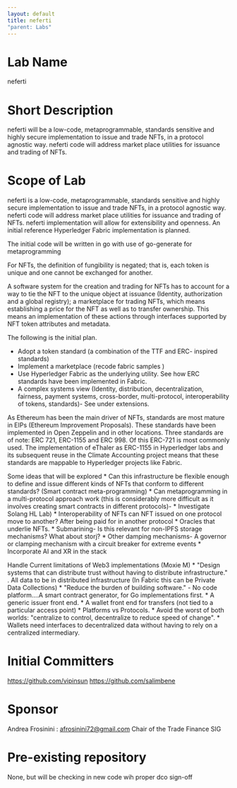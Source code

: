 ```yaml
---
layout: default
title: neferti
"parent: Labs"
---
```

# Lab Name
neferti
# Short Description
neferti will be a low-code, metaprogrammable, standards sensitive and highly secure implementation to issue and trade NFTs, in a protocol agnostic way.
neferti code will address market place utilities for issuance and trading of NFTs.

# Scope of Lab
neferti is a low-code, metaprogrammable, standards sensitive and highly secure implementation to issue and trade NFTs, in a protocol agnostic way.
neferti code will address market place utilities for issuance and trading of NFTs.
neferti implementation will allow for extensibility and openness. An initial reference Hyperledger Fabric implementation is planned.

The initial code will be written in go with use of go-generate for metaprogramming

For NFTs, the definition of fungibility is negated; that is, each token is unique and one cannot be exchanged for another.

A software system for the creation and trading for NFTs has to account for a way to tie the NFT to the unique object at issuance (Identity, authorization and a global registry); a marketplace for trading NFTs, which means establishing a price for the NFT as well as to transfer ownership. This means an implementation of these actions through interfaces supported by NFT token attributes and metadata.

The following is the initial plan.
  * Adopt a token standard (a combination of the TTF and ERC- inspired standards)
  * Implement a marketplace (recode fabric samples )
  * Use Hyperledger Fabric as the underlying utility. See how ERC standards have been implemented in Fabric.
  * A complex systems view (Identity, distribution, decentralization, fairness, payment systems, cross-border, multi-protocol, interoperability of tokens, standards)- See under extensions.

As Ethereum has been the main driver of NFTs, standards are most mature in EIPs (Ethereum Improvement Proposals). These standards have been implemented in Open Zeppelin and in other locations. Three standards are of note: ERC 721, ERC-1155 and ERC 998.  Of this ERC-721 is most commonly used. The implementation of eThaler as ERC-1155 in Hyperledger labs and its subsequent reuse in the Climate Accounting project means that these standards are mappable to Hyperledger projects like Fabric.

Some ideas that will be explored
    * Can this infrastructure be flexible enough to define and issue different kinds of NFTs that conform to different standards? (Smart contract meta-programming)
    * Can metaprogramming in a multi-protocol approach work (this is considerably more difficult as it involves creating smart contracts in different protocols)-
    * Investigate Solang HL Lab)
    * Interoperability of NFTs can NFT issued on one protocol move to another? After being paid for in another protocol
    * Oracles that underlie NFTs.
    * Submarining- Is this relevant for non-IPFS storage mechanisms? What about storj?
    * Other damping mechanisms- A governor or clamping mechanism with a circuit breaker for extreme events
    * Incorporate AI and XR in the stack

   Handle Current limitations of Web3 implementations (Moxie M)
       * "Design systems that can distribute trust without having to distribute infrastructure." . All data to be in distributed infrastructure (In Fabric this can be Private Data Collections)
       * "Reduce the burden of building software." - No code platform....A smart contract generator, for Go implementations first.
       * A generic issuer front end.
       * A wallet front end for transfers (not tied to a particular access point)
       * Platforms vs Protocols.
       * Avoid the worst of both worlds: "centralize to control, decentralize to reduce speed of change".
       * Wallets need interfaces to decentralized data without having to rely on a centralized intermediary.

# Initial Committers
https://github.com/vipinsun
https://github.com/salimbene

# Sponsor

Andrea Frosinini : afrosinini72@gmail.com Chair of the Trade Finance SIG

# Pre-existing repository
None, but will be checking in new code wih proper dco sign-off
